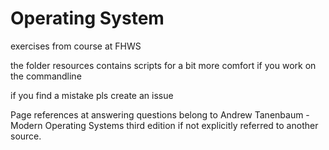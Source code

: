 # Operating System
exercises from course at FHWS 

the folder resources contains scripts for a bit more comfort if you work on the commandline

if you find a mistake pls create an issue

Page references at answering questions belong to Andrew Tanenbaum - Modern Operating Systems third edition if not explicitly referred to another source.

